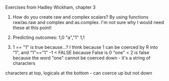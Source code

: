 Exercises from Hadley Wickham, chapter 3

1. How do you create raw and complex scalars?
By using functions raw/as.raw and complex and as.complex. I'm not sure why I would need these at this point! 

2. Predicting outcomes: 
1,0
"a","1"
1,1

3. 1 == "1" is true because...? I think because 1 can be coerced by R into "1", and "1"=="1"
-1 < FALSE because False is 0
"one" < 2 is false because the word "one" cannot be coerced down - it's a string of characters

characters at top, logicals at the bottom - can coerce up but not down





